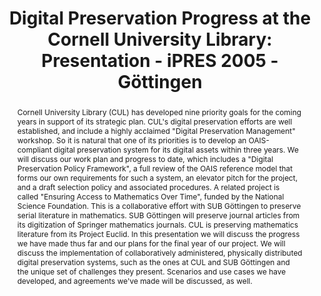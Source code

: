 ---
abstract: 'Cornell University Library (CUL) has developed nine priority goals for
  the coming years in support of its strategic plan. CUL''s digital preservation efforts
  are well established, and include a highly acclaimed "Digital Preservation Management"
  workshop. So it is natural that one of its priorities is to develop an OAIS-compliant
  digital preservation system for its digital assets within three years.

  We will discuss our work plan and progress to date, which includes a "Digital Preservation
  Policy Framework", a full review of the OAIS reference model that forms our own
  requirements for such a system, an elevator pitch for the project, and a draft selection
  policy and associated procedures. A related project is called "Ensuring Access to
  Mathematics Over Time", funded by the National Science Foundation. This is a collaborative
  effort with SUB Göttingen to preserve serial literature in mathematics. SUB Göttingen
  will preserve journal articles from its digitization of Springer mathematics journals.
  CUL is preserving mathematics literature from its Project Euclid. In this presentation
  we will discuss the progress we have made thus far and our plans for the final year
  of our project. We will discuss the implementation of collaboratively administered,
  physically distributed digital preservation systems, such as the ones at CUL and
  SUB Göttingen and the unique set of challenges they present. Scenarios and use cases
  we have developed, and agreements we''ve made will be discussed, as well.'
creators:
- Rosenkrantz, Marcy E.
- McGovern, Nancy
date: null
document_url: https://services.phaidra.univie.ac.at/api/object/o:295045/download
grand_parent: iPRES
institutions: []
keywords:
- göttingen
landing_page_url: https://phaidra.univie.ac.at/o:295045
language: eng
layout: publication
license: CC BY-SA 3.0 AT
notes_url: null
parent: iPRES 2005
presentation_url: null
publication_type: paper
size: 384671
source_name: iPRES
title: 'Digital Preservation Progress at the Cornell University Library: Presentation
  - iPRES 2005 - Göttingen'
year: 2005
---